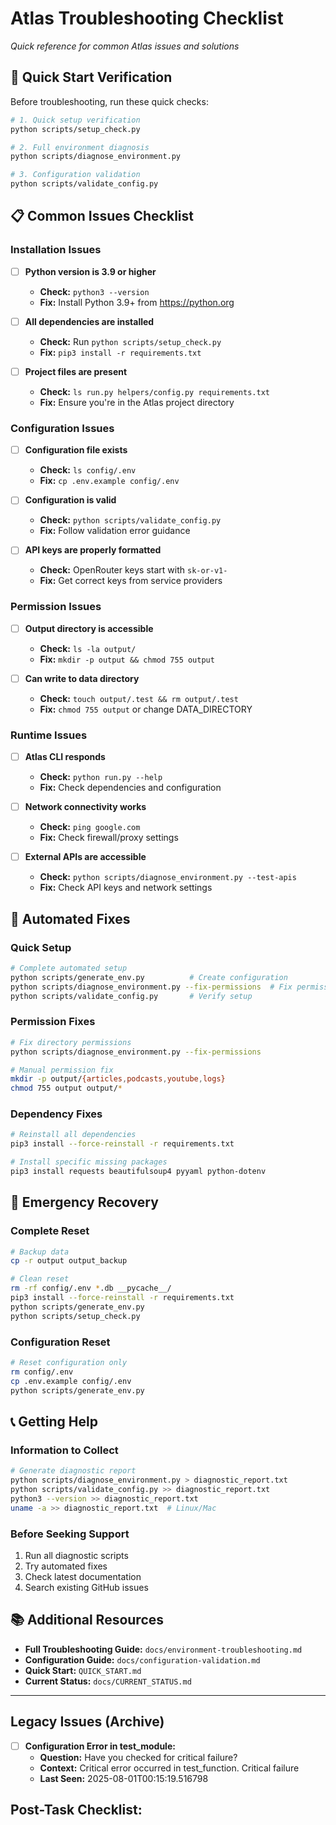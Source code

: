 # Atlas Troubleshooting Checklist

*Quick reference for common Atlas issues and solutions*

## 🚀 Quick Start Verification

Before troubleshooting, run these quick checks:

```bash
# 1. Quick setup verification
python scripts/setup_check.py

# 2. Full environment diagnosis
python scripts/diagnose_environment.py

# 3. Configuration validation
python scripts/validate_config.py
```

## 📋 Common Issues Checklist

### Installation Issues
-   [ ] **Python version is 3.9 or higher**
    -   **Check:** `python3 --version`
    -   **Fix:** Install Python 3.9+ from https://python.org

-   [ ] **All dependencies are installed**
    -   **Check:** Run `python scripts/setup_check.py`
    -   **Fix:** `pip3 install -r requirements.txt`

-   [ ] **Project files are present**
    -   **Check:** `ls run.py helpers/config.py requirements.txt`
    -   **Fix:** Ensure you're in the Atlas project directory

### Configuration Issues
-   [ ] **Configuration file exists**
    -   **Check:** `ls config/.env`
    -   **Fix:** `cp .env.example config/.env`

-   [ ] **Configuration is valid**
    -   **Check:** `python scripts/validate_config.py`
    -   **Fix:** Follow validation error guidance

-   [ ] **API keys are properly formatted**
    -   **Check:** OpenRouter keys start with `sk-or-v1-`
    -   **Fix:** Get correct keys from service providers

### Permission Issues
-   [ ] **Output directory is accessible**
    -   **Check:** `ls -la output/`
    -   **Fix:** `mkdir -p output && chmod 755 output`

-   [ ] **Can write to data directory**
    -   **Check:** `touch output/.test && rm output/.test`
    -   **Fix:** `chmod 755 output` or change DATA_DIRECTORY

### Runtime Issues
-   [ ] **Atlas CLI responds**
    -   **Check:** `python run.py --help`
    -   **Fix:** Check dependencies and configuration

-   [ ] **Network connectivity works**
    -   **Check:** `ping google.com`
    -   **Fix:** Check firewall/proxy settings

-   [ ] **External APIs are accessible**
    -   **Check:** `python scripts/diagnose_environment.py --test-apis`
    -   **Fix:** Check API keys and network settings

## 🔧 Automated Fixes

### Quick Setup
```bash
# Complete automated setup
python scripts/generate_env.py          # Create configuration
python scripts/diagnose_environment.py --fix-permissions  # Fix permissions
python scripts/validate_config.py       # Verify setup
```

### Permission Fixes
```bash
# Fix directory permissions
python scripts/diagnose_environment.py --fix-permissions

# Manual permission fix
mkdir -p output/{articles,podcasts,youtube,logs}
chmod 755 output output/*
```

### Dependency Fixes
```bash
# Reinstall all dependencies
pip3 install --force-reinstall -r requirements.txt

# Install specific missing packages
pip3 install requests beautifulsoup4 pyyaml python-dotenv
```

## 🚨 Emergency Recovery

### Complete Reset
```bash
# Backup data
cp -r output output_backup

# Clean reset
rm -rf config/.env *.db __pycache__/
pip3 install --force-reinstall -r requirements.txt
python scripts/generate_env.py
python scripts/setup_check.py
```

### Configuration Reset
```bash
# Reset configuration only
rm config/.env
cp .env.example config/.env
python scripts/generate_env.py
```

## 📞 Getting Help

### Information to Collect
```bash
# Generate diagnostic report
python scripts/diagnose_environment.py > diagnostic_report.txt
python scripts/validate_config.py >> diagnostic_report.txt
python3 --version >> diagnostic_report.txt
uname -a >> diagnostic_report.txt  # Linux/Mac
```

### Before Seeking Support
1. Run all diagnostic scripts
2. Try automated fixes
3. Check latest documentation
4. Search existing GitHub issues

## 📚 Additional Resources

- **Full Troubleshooting Guide:** `docs/environment-troubleshooting.md`
- **Configuration Guide:** `docs/configuration-validation.md`
- **Quick Start:** `QUICK_START.md`
- **Current Status:** `docs/CURRENT_STATUS.md`

---

## Legacy Issues (Archive)

-   [ ] **Configuration Error in test_module:**
    -   **Question:** Have you checked for critical failure?
    -   **Context:** Critical error occurred in test_function. Critical failure
    -   **Last Seen:** 2025-08-01T00:15:19.516798

## Post-Task Checklist: